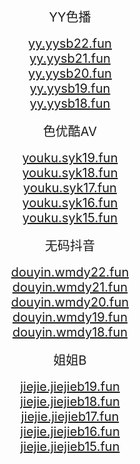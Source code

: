 <center>
<span style="font-size:20px">YY色播</span><br>
<br />
<span style="font-size:20px"><a href="https://yy.yysb22.fun" target="_blank">yy.yysb22.fun</a></span><br>
<span style="font-size:20px"><a href="https://yy.yysb21.fun" target="_blank">yy.yysb21.fun</a></span><br>
<span style="font-size:20px"><a href="https://yy.yysb20.fun" target="_blank">yy.yysb20.fun</a></span><br>
<span style="font-size:20px"><a href="https://yy.yysb19.fun" target="_blank">yy.yysb19.fun</a></span><br>
<span style="font-size:20px"><a href="https://yy.yysb18.fun" target="_blank">yy.yysb18.fun</a></span><br>
<br />
</center>

<center>
<span style="font-size:20px">色优酷AV</span><br>
<br />
<span style="font-size:20px"><a href="https://youku.syk19.fun" target="_blank">youku.syk19.fun</a></span><br>
<span style="font-size:20px"><a href="https://youku.syk18.fun" target="_blank">youku.syk18.fun</a></span><br>
<span style="font-size:20px"><a href="https://youku.syk17.fun" target="_blank">youku.syk17.fun</a></span><br>
<span style="font-size:20px"><a href="https://youku.syk16.fun" target="_blank">youku.syk16.fun</a></span><br>
<span style="font-size:20px"><a href="https://youku.syk15.fun" target="_blank">youku.syk15.fun</a></span><br>
<br />
</center>

<center>
<span style="font-size:20px">无码抖音</span><br>
<br />
<span style="font-size:20px"><a href="https://douyin.wmdy22.fun" target="_blank">douyin.wmdy22.fun</a></span><br>
<span style="font-size:20px"><a href="https://douyin.wmdy21.fun" target="_blank">douyin.wmdy21.fun</a></span><br>
<span style="font-size:20px"><a href="https://douyin.wmdy20.fun" target="_blank">douyin.wmdy20.fun</a></span><br>
<span style="font-size:20px"><a href="https://douyin.wmdy19.fun" target="_blank">douyin.wmdy19.fun</a></span><br>
<span style="font-size:20px"><a href="https://douyin.wmdy18.fun" target="_blank">douyin.wmdy18.fun</a></span><br>
<br />
</center>

<center>
<span style="font-size:20px">姐姐B</span><br>
<br />
<span style="font-size:20px"><a href="https://jiejie.jiejieb19.fun" target="_blank">jiejie.jiejieb19.fun</a></span><br>
<span style="font-size:20px"><a href="https://jiejie.jiejieb18.fun" target="_blank">jiejie.jiejieb18.fun</a></span><br>
<span style="font-size:20px"><a href="https://jiejie.jiejieb17.fun" target="_blank">jiejie.jiejieb17.fun</a></span><br>
<span style="font-size:20px"><a href="https://jiejie.jiejieb16.fun" target="_blank">jiejie.jiejieb16.fun</a></span><br>
<span style="font-size:20px"><a href="https://jiejie.jiejieb15.fun" target="_blank">jiejie.jiejieb15.fun</a></span><br>
<br />
</center>
